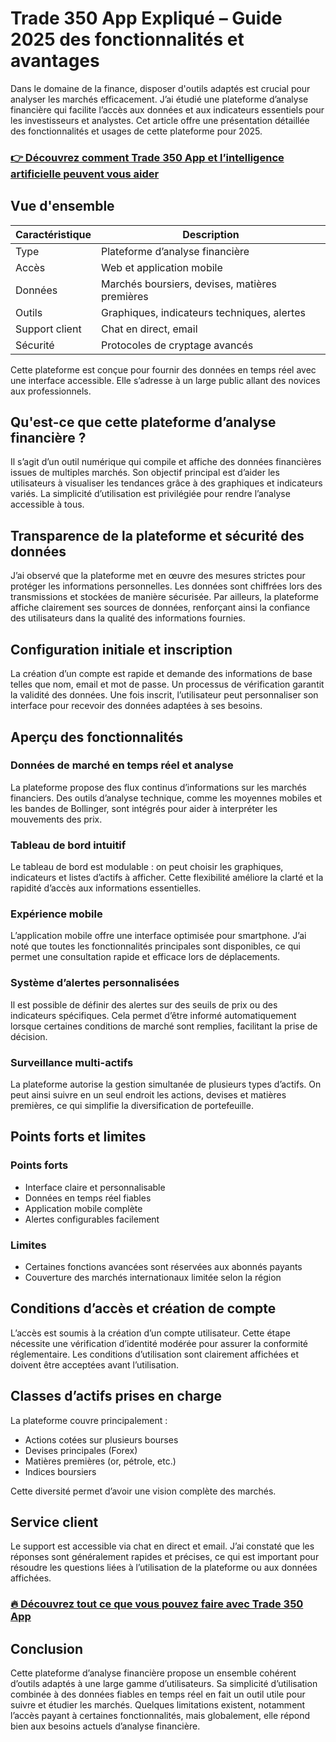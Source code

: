 # Trade 350 App Expliqué – Guide 2025 des fonctionnalités et avantages
   
Dans le domaine de la finance, disposer d'outils adaptés est crucial pour analyser les marchés efficacement. J’ai étudié une plateforme d’analyse financière qui facilite l’accès aux données et aux indicateurs essentiels pour les investisseurs et analystes. Cet article offre une présentation détaillée des fonctionnalités et usages de cette plateforme pour 2025.

### [👉 Découvrez comment Trade 350 App et l’intelligence artificielle peuvent vous aider](https://tinyurl.com/2bwfdguq)
## Vue d'ensemble  
| **Caractéristique**        | **Description**                                  |  
|---------------------------|-------------------------------------------------|  
| Type                      | Plateforme d’analyse financière                  |  
| Accès                     | Web et application mobile                         |  
| Données                   | Marchés boursiers, devises, matières premières  |  
| Outils                    | Graphiques, indicateurs techniques, alertes     |  
| Support client            | Chat en direct, email                             |  
| Sécurité                  | Protocoles de cryptage avancés                    |  

Cette plateforme est conçue pour fournir des données en temps réel avec une interface accessible. Elle s’adresse à un large public allant des novices aux professionnels.

## Qu'est-ce que cette plateforme d’analyse financière ?  
Il s’agit d’un outil numérique qui compile et affiche des données financières issues de multiples marchés. Son objectif principal est d’aider les utilisateurs à visualiser les tendances grâce à des graphiques et indicateurs variés. La simplicité d’utilisation est privilégiée pour rendre l’analyse accessible à tous.

## Transparence de la plateforme et sécurité des données  
J’ai observé que la plateforme met en œuvre des mesures strictes pour protéger les informations personnelles. Les données sont chiffrées lors des transmissions et stockées de manière sécurisée. Par ailleurs, la plateforme affiche clairement ses sources de données, renforçant ainsi la confiance des utilisateurs dans la qualité des informations fournies.

## Configuration initiale et inscription  
La création d’un compte est rapide et demande des informations de base telles que nom, email et mot de passe. Un processus de vérification garantit la validité des données. Une fois inscrit, l’utilisateur peut personnaliser son interface pour recevoir des données adaptées à ses besoins.

## Aperçu des fonctionnalités  
### Données de marché en temps réel et analyse  
La plateforme propose des flux continus d’informations sur les marchés financiers. Des outils d’analyse technique, comme les moyennes mobiles et les bandes de Bollinger, sont intégrés pour aider à interpréter les mouvements des prix.

### Tableau de bord intuitif  
Le tableau de bord est modulable : on peut choisir les graphiques, indicateurs et listes d’actifs à afficher. Cette flexibilité améliore la clarté et la rapidité d’accès aux informations essentielles.

### Expérience mobile  
L’application mobile offre une interface optimisée pour smartphone. J’ai noté que toutes les fonctionnalités principales sont disponibles, ce qui permet une consultation rapide et efficace lors de déplacements.

### Système d’alertes personnalisées  
Il est possible de définir des alertes sur des seuils de prix ou des indicateurs spécifiques. Cela permet d’être informé automatiquement lorsque certaines conditions de marché sont remplies, facilitant la prise de décision.

### Surveillance multi-actifs  
La plateforme autorise la gestion simultanée de plusieurs types d’actifs. On peut ainsi suivre en un seul endroit les actions, devises et matières premières, ce qui simplifie la diversification de portefeuille.

## Points forts et limites  
### Points forts  
- Interface claire et personnalisable  
- Données en temps réel fiables  
- Application mobile complète  
- Alertes configurables facilement  

### Limites  
- Certaines fonctions avancées sont réservées aux abonnés payants  
- Couverture des marchés internationaux limitée selon la région  

## Conditions d’accès et création de compte  
L’accès est soumis à la création d’un compte utilisateur. Cette étape nécessite une vérification d’identité modérée pour assurer la conformité réglementaire. Les conditions d’utilisation sont clairement affichées et doivent être acceptées avant l’utilisation.

## Classes d’actifs prises en charge  
La plateforme couvre principalement :  
- Actions cotées sur plusieurs bourses  
- Devises principales (Forex)  
- Matières premières (or, pétrole, etc.)  
- Indices boursiers  

Cette diversité permet d’avoir une vision complète des marchés.

## Service client  
Le support est accessible via chat en direct et email. J’ai constaté que les réponses sont généralement rapides et précises, ce qui est important pour résoudre les questions liées à l’utilisation de la plateforme ou aux données affichées.

### [🔥 Découvrez tout ce que vous pouvez faire avec Trade 350 App](https://tinyurl.com/2bwfdguq)
## Conclusion  
Cette plateforme d’analyse financière propose un ensemble cohérent d’outils adaptés à une large gamme d’utilisateurs. Sa simplicité d’utilisation combinée à des données fiables en temps réel en fait un outil utile pour suivre et étudier les marchés. Quelques limitations existent, notamment l’accès payant à certaines fonctionnalités, mais globalement, elle répond bien aux besoins actuels d’analyse financière.